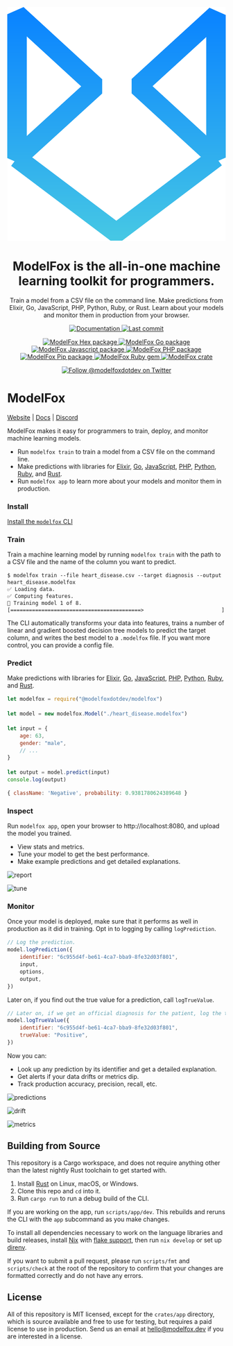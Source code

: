 <p align="center">
	<img src="modelfox.svg" title="ModelFox">
</p>

<h1 align="center">
ModelFox is the all-in-one machine learning toolkit for programmers.
</h1>

<p align="center">
Train a model from a CSV file on the command line. Make predictions from Elixir, Go, JavaScript, PHP, Python, Ruby, or Rust. Learn about your models and monitor them in production from your browser.
</p>

<p align="center">
	<a href="https://modelfox.dev/docs/">
		<img src="https://img.shields.io/badge/docs-modelfox.dev-purple?style=flat-square" alt="Documentation" />
	</a>
	<a href="">
		<img src="https://img.shields.io/github/last-commit/modelfoxdotdev/modelfox?style=flat-square" alt="Last commit" />
	</a>
</p>
<p align="center">
	<a href="https://hex.pm/packages/modelfox">
		<img src="https://img.shields.io/hexpm/v/modelfox?color=blueviolet&style=flat-square" alt="ModelFox Hex package"/>
	</a>
	<a href="https://github.com/modelfoxdotdev/modelfox-go">
		<img src="https://img.shields.io/github/go-mod/go-version/modelfoxdotdev/modelfox-go?filename=go.mod&style=flat-square" alt="ModelFox Go package"/>
	</a>
	<a href="https://www.npmjs.com/package/@modelfoxdotdev/modelfox">
		<img src="https://img.shields.io/npm/v/@modelfoxdotdev/modelfox?color=yellow&style=flat-square" alt="ModelFox Javascript package"/>
	</a>
	<a href = "https://packagist.org/packages/modelfox/modelfox">
	  <img src="https://img.shields.io/packagist/v/modelfox/modelfox?style=flat-square" alt = "ModelFox PHP package"/>
	</a>
	<a href="https://pypi.org/project/modelfox/">
		<img src="https://img.shields.io/pypi/v/modelfox?color=blue&style=flat-square" alt="ModelFox Pip package"/>
	</a>
	<a href="https://rubygems.org/gems/modelfox">
		<img src="https://img.shields.io/gem/v/modelfox?color=red&style=flat-square" alt="ModelFox Ruby gem"/>
	</a>
	<a href="https://crates.io/crates/modelfox">
		<img src="https://img.shields.io/crates/v/modelfox?style=flat-square" alt="ModelFox crate"/>
  </a>
</p>

<p align="center">
	<a href="https://twitter.com/intent/follow?screen_name=modelfoxdotdev">
		<img src="https://img.shields.io/twitter/follow/modelfoxdotdev?label=Follow%20modelfoxdotdev&style=social&color=blue" alt="Follow @modelfoxdotdev on Twitter" />
	</a>
</p>

# ModelFox

[Website](https://www.modelfox.dev) | [Docs](https://www.modelfox.dev/docs/) | [Discord](https://discord.gg/jT9ZGp3TK2)

ModelFox makes it easy for programmers to train, deploy, and monitor machine learning models.

- Run `modelfox train` to train a model from a CSV file on the command line.
- Make predictions with libraries for [Elixir](https://hex.pm/packages/modelfox), [Go](https://pkg.go.dev/github.com/modelfoxdotdev/modelfox-go), [JavaScript](https://www.npmjs.com/package/@modelfoxdotdev/modelfox), [PHP](https://packagist.org/packages/modelfox/modelfox), [Python](https://pypi.org/project/modelfox), [Ruby](https://rubygems.org/gems/modelfox), and [Rust](https://lib.rs/crates/modelfox).
- Run `modelfox app` to learn more about your models and monitor them in production.

### Install

[Install the `modelfox` CLI](https://www.modelfox.dev/docs/install)

### Train

Train a machine learning model by running `modelfox train` with the path to a CSV file and the name of the column you want to predict.

```
$ modelfox train --file heart_disease.csv --target diagnosis --output heart_disease.modelfox
✅ Loading data.
✅ Computing features.
🚂 Training model 1 of 8.
[==========================================>                         ]
```

The CLI automatically transforms your data into features, trains a number of linear and gradient boosted decision tree models to predict the target column, and writes the best model to a `.modelfox` file. If you want more control, you can provide a config file.

### Predict

Make predictions with libraries for [Elixir](https://hex.pm/packages/modelfox), [Go](https://pkg.go.dev/github.com/modelfoxdotdev/modelfox-go), [JavaScript](https://www.npmjs.com/package/@modelfoxdotdev/modelfox), [PHP](https://packagist.org/packages/modelfox/modelfox), [Python](https://pypi.org/project/modelfox), [Ruby](https://rubygems.org/gems/modelfox), and [Rust](https://lib.rs/modelfox).

```javascript
let modelfox = require("@modelfoxdotdev/modelfox")

let model = new modelfox.Model("./heart_disease.modelfox")

let input = {
	age: 63,
	gender: "male",
	// ...
}

let output = model.predict(input)
console.log(output)
```

```javascript
{ className: 'Negative', probability: 0.9381780624389648 }
```

### Inspect

Run `modelfox app`, open your browser to http://localhost:8080, and upload the model you trained.

- View stats and metrics.
- Tune your model to get the best performance.
- Make example predictions and get detailed explanations.

![report](./readme/report.png)

![tune](./readme/tune.png)

### Monitor

Once your model is deployed, make sure that it performs as well in production as it did in training. Opt in to logging by calling `logPrediction`.

```javascript
// Log the prediction.
model.logPrediction({
	identifier: "6c955d4f-be61-4ca7-bba9-8fe32d03f801",
	input,
	options,
	output,
})
```

Later on, if you find out the true value for a prediction, call `logTrueValue`.

```javascript
// Later on, if we get an official diagnosis for the patient, log the true value.
model.logTrueValue({
	identifier: "6c955d4f-be61-4ca7-bba9-8fe32d03f801",
	trueValue: "Positive",
})
```

Now you can:

- Look up any prediction by its identifier and get a detailed explanation.
- Get alerts if your data drifts or metrics dip.
- Track production accuracy, precision, recall, etc.

![predictions](./readme/predictions.png)

![drift](./readme/drift.png)

![metrics](./readme/metrics.png)

## Building from Source

This repository is a Cargo workspace, and does not require anything other than the latest nightly Rust toolchain to get started with.

1. Install [Rust](rust-lang.org) on Linux, macOS, or Windows.
2. Clone this repo and `cd` into it.
3. Run `cargo run` to run a debug build of the CLI.

If you are working on the app, run `scripts/app/dev`. This rebuilds and reruns the CLI with the `app` subcommand as you make changes.

To install all dependencies necessary to work on the language libraries and build releases, install [Nix](https://nixos.org) with [flake support](https://nixos.wiki/wiki/Flakes), then run `nix develop` or set up [direnv](https://github.com/direnv/direnv).

If you want to submit a pull request, please run `scripts/fmt` and `scripts/check` at the root of the repository to confirm that your changes are formatted correctly and do not have any errors.

## License

All of this repository is MIT licensed, except for the `crates/app` directory, which is source available and free to use for testing, but requires a paid license to use in production. Send us an email at hello@modelfox.dev if you are interested in a license.
